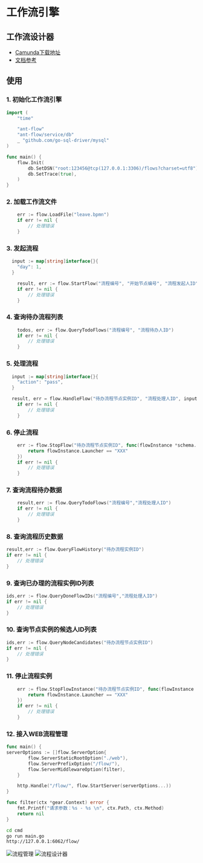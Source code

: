 # 工作流引擎

## 工作流设计器

- [Camunda下载地址](https://camunda.com/download/modeler/)
- [文档参考](https://docs.awspaas.com/reference-guide/aws-paas-process-reference-guide/process_structure/activities.html)


## 使用

### 1. 初始化工作流引擎

```go
import (
	"time"

	"ant-flow"
	"ant-flow/service/db"
	_ "github.com/go-sql-driver/mysql"
)

func main() {
	flow.Init(
		db.SetDSN("root:123456@tcp(127.0.0.1:3306)/flows?charset=utf8"),
		db.SetTrace(true),
	)
}

```

### 2. 加载工作流文件

```go
	err := flow.LoadFile("leave.bpmn")
	if err != nil {
		// 处理错误
	}
```

### 3. 发起流程

```go
  input := map[string]interface{}{
	"day": 1,
  }

	result, err := flow.StartFlow("流程编号", "开始节点编号", "流程发起人ID", input)
	if err != nil {
		// 处理错误
	}
```

### 4. 查询待办流程列表

```go
	todos, err := flow.QueryTodoFlows("流程编号", "流程待办人ID")
	if err != nil {
		// 处理错误
	}
```

### 5. 处理流程

```go
  input := map[string]interface{}{
	"action": "pass",
  }

  result, err = flow.HandleFlow("待办流程节点实例ID", "流程处理人ID", input)
	if err != nil {
		// 处理错误
	}
```

### 6. 停止流程

```go
	err := flow.StopFlow("待办流程节点实例ID", func(flowInstance *schema.FlowInstance) bool {
		return flowInstance.Launcher == "XXX"
	})
	if err != nil {
		// 处理错误
	}
```

### 7. 查询流程待办数据

```go
	result,err := flow.QueryTodoFlows("流程编号","流程处理人ID")
	if err != nil {
		// 处理错误
	}
```

### 8. 查询流程历史数据

```go
result,err := flow.QueryFlowHistory("待办流程实例ID")
if err != nil {
	// 处理错误
}
```

### 9. 查询已办理的流程实例ID列表

```go
ids,err := flow.QueryDoneFlowIDs("流程编号","流程处理人ID")
if err != nil {
	// 处理错误
}
```

### 10. 查询节点实例的候选人ID列表

```go
ids,err := flow.QueryNodeCandidates("待办流程节点实例ID")
if err != nil {
	// 处理错误
}
```

### 11. 停止流程实例

```go
	err := flow.StopFlowInstance("待办流程节点实例ID", func(flowInstance *schema.FlowInstance) bool {
		return flowInstance.Launcher == "XXX"
	})
	if err != nil {
		// 处理错误
	}
```

### 12. 接入WEB流程管理

```go
func main() {
serverOptions := []flow.ServerOption{
		flow.ServerStaticRootOption("./web"),
		flow.ServerPrefixOption("/flow/"),
		flow.ServerMiddlewareOption(filter),
	}

	http.Handle("/flow/", flow.StartServer(serverOptions...))
}

func filter(ctx *gear.Context) error {
	fmt.Printf("请求参数：%s - %s \n", ctx.Path, ctx.Method)
	return nil
}
```
```bash
cd cmd
go run main.go
http://127.0.0.1:6062/flow/
```

![流程管理](example/screenshots/QQ20180123-175942@2x.png)
![流程设计器](example/screenshots/QQ20180123-180022@2x.png)
